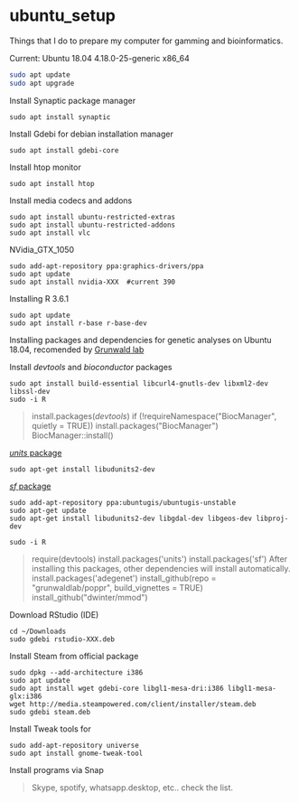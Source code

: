 # ubuntu_setup
Things that I do to prepare my computer for gamming and bioinformatics.

Current: Ubuntu 18.04 4.18.0-25-generic x86_64 

```bash
sudo apt update
sudo apt upgrade
```

Install Synaptic package manager
```
sudo apt install synaptic
```
Install Gdebi for debian installation manager
```
sudo apt install gdebi-core
```

Install htop monitor
```
sudo apt install htop
```

Install media codecs and addons
```
sudo apt install ubuntu-restricted-extras
sudo apt install ubuntu-restricted-addons
sudo apt install vlc
```

NVidia_GTX_1050
```
sudo add-apt-repository ppa:graphics-drivers/ppa
sudo apt update
sudo apt install nvidia-XXX  #current 390
```

Installing R 3.6.1
```
sudo apt update
sudo apt install r-base r-base-dev
```

Installing packages and dependencies for genetic analyses on Ubuntu 18.04, recomended by [Grunwald lab](https://grunwaldlab.github.io/)

Install *devtools* and *bioconductor* packages

```
sudo apt install build-essential libcurl4-gnutls-dev libxml2-dev libssl-dev
sudo -i R
```
> install.packages(*devtools*)
> if (!requireNamespace("BiocManager", quietly = TRUE))
    install.packages("BiocManager")
> BiocManager::install()

[*units* package](https://github.com/r-quantities/units)
```
sudo apt-get install libudunits2-dev
```
[*sf* package](https://github.com/r-spatial/sf)
```
sudo add-apt-repository ppa:ubuntugis/ubuntugis-unstable
sudo apt-get update
sudo apt-get install libudunits2-dev libgdal-dev libgeos-dev libproj-dev 

sudo -i R
```
> require(devtools)
> install.packages('units')
> install.packages('sf')
After installing this packages, other dependencies will install automatically.
> install.packages('adegenet')
> install_github(repo = "grunwaldlab/poppr", build_vignettes = TRUE)
> install_github("dwinter/mmod")

Download RStudio (IDE)
```
cd ~/Downloads
sudo gdebi rstudio-XXX.deb
```

Install Steam from official package
```
sudo dpkg --add-architecture i386
sudo apt update
sudo apt install wget gdebi-core libgl1-mesa-dri:i386 libgl1-mesa-glx:i386
wget http://media.steampowered.com/client/installer/steam.deb
sudo gdebi steam.deb
```

Install Tweak tools for  
```
sudo add-apt-repository universe
sudo apt install gnome-tweak-tool
```


Install programs via Snap
> Skype, spotify, whatsapp.desktop, etc.. check the list.

